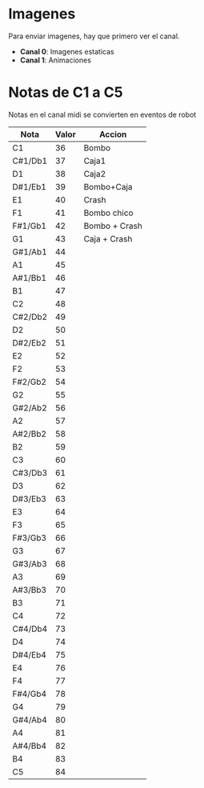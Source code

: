 # Imagenes

Para enviar imagenes, hay que primero ver el canal.
  - **Canal 0**: Imagenes estaticas
  - **Canal 1**: Animaciones



# Notas de C1 a C5

Notas en el canal  midi se convierten en eventos de robot

| Nota   | Valor | Accion |
|--------|-------|--------|
| C1     | 36    | Bombo  |
| C#1/Db1| 37    | Caja1  |
| D1     | 38    | Caja2  |
| D#1/Eb1| 39    | Bombo+Caja |
| E1     | 40    | Crash |
| F1     | 41    | Bombo chico |
| F#1/Gb1| 42    | Bombo + Crash |
| G1     | 43    | Caja + Crash |
| G#1/Ab1| 44    | |
| A1     | 45    | |
| A#1/Bb1| 46    | |
| B1     | 47    | |
| C2     | 48    | |
| C#2/Db2| 49    | |
| D2     | 50    | |
| D#2/Eb2| 51    | |
| E2     | 52    | |
| F2     | 53    | |
| F#2/Gb2| 54    | |
| G2     | 55    | |
| G#2/Ab2| 56    | |
| A2     | 57    | |
| A#2/Bb2| 58    | |
| B2     | 59    | |
| C3     | 60    | |
| C#3/Db3| 61    | |
| D3     | 62    | |
| D#3/Eb3| 63    | |
| E3     | 64    | |
| F3     | 65    | |
| F#3/Gb3| 66    | |
| G3     | 67    | |
| G#3/Ab3| 68    | |
| A3     | 69    | |
| A#3/Bb3| 70    | |
| B3     | 71    | |
| C4     | 72    | |
| C#4/Db4| 73    | |
| D4     | 74    | |
| D#4/Eb4| 75    | |
| E4     | 76    | |
| F4     | 77    | |
| F#4/Gb4| 78    | |
| G4     | 79    | |
| G#4/Ab4| 80    | |
| A4     | 81    | |
| A#4/Bb4| 82    | |
| B4     | 83    | |
| C5     | 84    | |